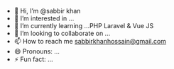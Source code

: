 - 👋 Hi, I’m @sabbir khan
- 👀 I’m interested in ...
- 🌱 I’m currently learning ...PHP Laravel & Vue JS
- 💞️ I’m looking to collaborate on ...
- 📫 How to reach me sabbirkhanhossain@gmail.com
- 😄 Pronouns: ...
- ⚡ Fun fact: ...

<!---
sabbirses18/sabbirses18 is a ✨ special ✨ repository because its `README.md` (this file) appears on your GitHub profile.
You can click the Preview link to take a look at your changes.
--->
